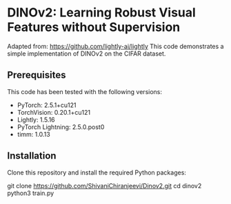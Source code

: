 # DINOv2: Learning Robust Visual Features without Supervision
Adapted from: https://github.com/lightly-ai/lightly
This code demonstrates a simple implementation of DINOv2 on the CIFAR dataset.

## Prerequisites
This code has been tested with the following versions:
- PyTorch: 2.5.1+cu121
- TorchVision: 0.20.1+cu121
- Lightly: 1.5.16
- PyTorch Lightning: 2.5.0.post0
- timm: 1.0.13


## Installation
Clone this repository and install the required Python packages:

git clone https://github.com/ShivaniChiranjeevi/Dinov2.git
cd dinov2
python3 train.py
